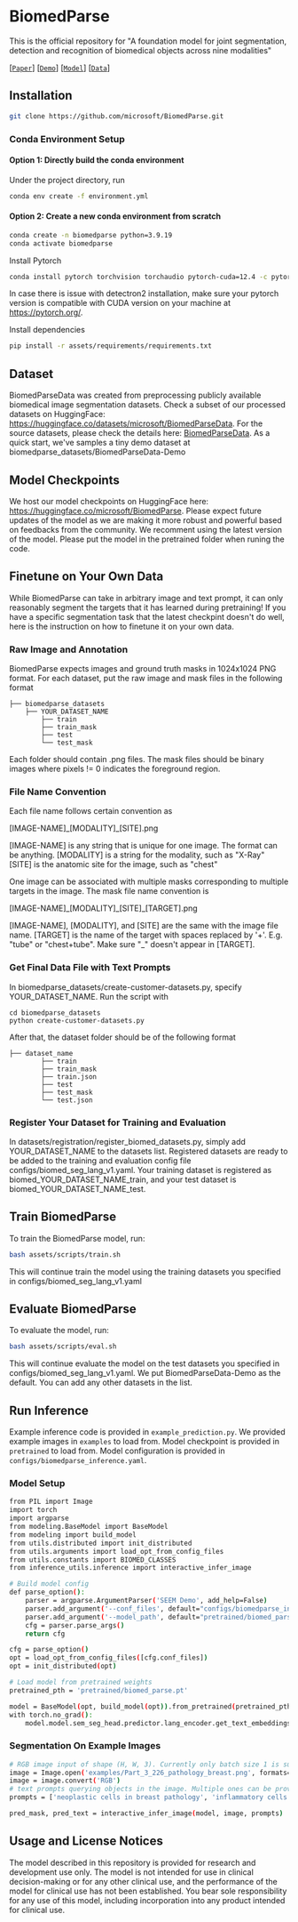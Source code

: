 # **BiomedParse**
This is the official repository for "A foundation model for joint segmentation, detection and recognition of biomedical objects across nine modalities"

[[`Paper`](https://arxiv.org/abs/2405.12971)] [[`Demo`](https://microsoft.github.io/BiomedParse/)] [[`Model`](https://huggingface.co/microsoft/BiomedParse)]  [[`Data`](https://huggingface.co/datasets/microsoft/BiomedParseData)]

## Installation
```sh
git clone https://github.com/microsoft/BiomedParse.git
```

### Conda Environment Setup
#### Option 1: Directly build the conda environment
Under the project directory, run
```sh
conda env create -f environment.yml
```

#### Option 2: Create a new conda environment from scratch
```sh
conda create -n biomedparse python=3.9.19
conda activate biomedparse
```

Install Pytorch
```sh
conda install pytorch torchvision torchaudio pytorch-cuda=12.4 -c pytorch -c nvidia
```
In case there is issue with detectron2 installation, make sure your pytorch version is compatible with CUDA version on your machine at https://pytorch.org/.

Install dependencies
```sh
pip install -r assets/requirements/requirements.txt
```

## Dataset
BiomedParseData was created from preprocessing publicly available biomedical image segmentation datasets. Check a subset of our processed datasets on HuggingFace: https://huggingface.co/datasets/microsoft/BiomedParseData. For the source datasets, please check the details here: [BiomedParseData](assets/readmes/DATASET.md). As a quick start, we've samples a tiny demo dataset at biomedparse_datasets/BiomedParseData-Demo

## Model Checkpoints
We host our model checkpoints on HuggingFace here: https://huggingface.co/microsoft/BiomedParse. Please expect future updates of the model as we are making it more robust and powerful based on feedbacks from the community. We recomment using the latest version of the model. Please put the model in the pretrained folder when runing the code.

## Finetune on Your Own Data
While BiomedParse can take in arbitrary image and text prompt, it can only reasonably segment the targets that it has learned during pretraining! If you have a specific segmentation task that the latest checkpint doesn't do well, here is the instruction on how to finetune it on your own data. 
### Raw Image and Annotation
BiomedParse expects images and ground truth masks in 1024x1024 PNG format. For each dataset, put the raw image and mask files in the following format
```
├── biomedparse_datasets
    ├── YOUR_DATASET_NAME
        ├── train
        ├── train_mask
        ├── test
        └── test_mask
```
Each folder should contain .png files. The mask files should be binary images where pixels != 0 indicates the foreground region.

### File Name Convention
Each file name follows certain convention as

[IMAGE-NAME]\_[MODALITY]\_[SITE].png

[IMAGE-NAME] is any string that is unique for one image. The format can be anything.
[MODALITY] is a string for the modality, such as "X-Ray"
[SITE] is the anatomic site for the image, such as "chest"

One image can be associated with multiple masks corresponding to multiple targets in the image. The mask file name convention is

[IMAGE-NAME]\_[MODALITY]\_[SITE]\_[TARGET].png

[IMAGE-NAME], [MODALITY], and [SITE] are the same with the image file name.
[TARGET] is the name of the target with spaces replaced by '+'. E.g. "tube" or "chest+tube". Make sure "_" doesn't appear in [TARGET].

### Get Final Data File with Text Prompts
In biomedparse_datasets/create-customer-datasets.py, specify YOUR_DATASET_NAME. Run the script with
```
cd biomedparse_datasets
python create-customer-datasets.py
```
After that, the dataset folder should be of the following format
```
├── dataset_name
        ├── train
        ├── train_mask
        ├── train.json
        ├── test
        ├── test_mask
        └── test.json
```

### Register Your Dataset for Training and Evaluation
In datasets/registration/register_biomed_datasets.py, simply add YOUR_DATASET_NAME to the datasets list. Registered datasets are ready to be added to the training and evaluation config file configs/biomed_seg_lang_v1.yaml. Your training dataset is registered as biomed_YOUR_DATASET_NAME_train, and your test dataset is biomed_YOUR_DATASET_NAME_test.


## Train BiomedParse
To train the BiomedParse model, run:

```sh
bash assets/scripts/train.sh
```
This will continue train the model using the training datasets you specified in configs/biomed_seg_lang_v1.yaml

## Evaluate BiomedParse
To evaluate the model, run:
```sh
bash assets/scripts/eval.sh
```
This will continue evaluate the model on the test datasets you specified in configs/biomed_seg_lang_v1.yaml. We put BiomedParseData-Demo as the default. You can add any other datasets in the list.

## Run Inference
Example inference code is provided in `example_prediction.py`. We provided example images in `examples` to load from. Model checkpoint is provided in `pretrained` to load from. Model configuration is provided in `configs/biomedparse_inference.yaml`.
 
### Model Setup
```sh
from PIL import Image
import torch
import argparse
from modeling.BaseModel import BaseModel
from modeling import build_model
from utils.distributed import init_distributed
from utils.arguments import load_opt_from_config_files
from utils.constants import BIOMED_CLASSES
from inference_utils.inference import interactive_infer_image

# Build model config
def parse_option():
    parser = argparse.ArgumentParser('SEEM Demo', add_help=False)
    parser.add_argument('--conf_files', default="configs/biomedparse_inference.yaml", metavar="FILE", help='path to config file', )
    parser.add_argument('--model_path', default="pretrained/biomed_parse.pt", metavar="FILE", help='path to model file')
    cfg = parser.parse_args()
    return cfg

cfg = parse_option()
opt = load_opt_from_config_files([cfg.conf_files])
opt = init_distributed(opt)

# Load model from pretrained weights
pretrained_pth = 'pretrained/biomed_parse.pt'

model = BaseModel(opt, build_model(opt)).from_pretrained(pretrained_pth).eval().cuda()
with torch.no_grad():
    model.model.sem_seg_head.predictor.lang_encoder.get_text_embeddings(BIOMED_CLASSES + ["background"], is_eval=True)
```

### Segmentation On Example Images
```sh
# RGB image input of shape (H, W, 3). Currently only batch size 1 is supported.
image = Image.open('examples/Part_3_226_pathology_breast.png', formats=['png']) 
image = image.convert('RGB')
# text prompts querying objects in the image. Multiple ones can be provided.
prompts = ['neoplastic cells in breast pathology', 'inflammatory cells']

pred_mask, pred_text = interactive_infer_image(model, image, prompts)
```

<!-- 
Detection and recognition inference code are provided in `inference_utils/output_processing.py`.

- `check_mask_stats()`: Outputs p-value for model-predicted mask for detection.
- `combine_masks()`: Combines predictions for non-overlapping masks. -->



<!-- ### Install Docker

In order to make sure the environment is set up correctly, we use run BiomedParse on a Docker image. Follow these commands to install Docker on Ubuntu:

```sh
sudo apt update
sudo apt install apt-transport-https ca-certificates curl software-properties-common
curl -fsSL https://download.docker.com/linux/ubuntu/gpg | sudo apt-key add -
sudo add-apt-repository "deb [arch=amd64] https://download.docker.com/linux/ubuntu $(lsb_release -cs) stable"
sudo apt update
apt-cache policy docker-ce
sudo apt install docker-ce
```

## Prepare Docker Environment

Specify the project directories in `docker/README.md`.

Run the following commands to set up the Docker environment:

```sh
bash docker/docker_build.sh
bash docker/docker_run.sh
bash docker/setup_inside_docker.sh
source docker/data_env.sh 
``` -->

## Usage and License Notices
The model described in this repository is provided for research and development use only. The model is not intended for use in clinical decision-making or for any other clinical use, and the performance of the model for clinical use has not been established. You bear sole responsibility for any use of this model, including incorporation into any product intended for clinical use.
